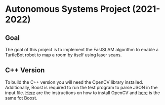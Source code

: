 # Autonomous Systems Project (2021-2022)

## Goal
The goal of this project is to implement the FastSLAM algorithm to enable a TurtleBot robot to map a room by itself using laser scans.

## C++ Version
To build the C++ version you will need the OpenCV library installed. Additionally, Boost is required to run the test program to parse JSON in the input file. [Here](https://docs.opencv.org/4.x/d7/d9f/tutorial_linux_install.html) are the instructions on how to install OpenCV and [here](https://www.boost.org/doc/libs/1_80_0/more/getting_started/unix-variants.html) is the same fot Boost.